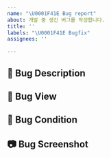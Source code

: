 ```yaml
---
name: "\U0001F41E Bug report"
about: 개발 중 생긴 버그를 작성합니다.
title: ''
labels: "\U0001F41E Bugfix"
assignees: ''

---
```


## 📜 Bug Description
<!-- 버그에 대해 설명해주세요. -->

## 📍 Bug View
<!-- 버그가 발생한 View를 알려주세요. -->

## 🐞 Bug Condition
<!-- 버그 발생 조건을 알려주세요. -->

## 📷 Bug Screenshot
<!-- 버그 스크린샷, 동영상을 첨부해주세요. -->
